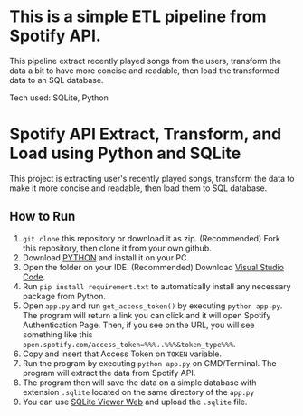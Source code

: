 # This is a simple ETL pipeline from Spotify API.
This pipeline extract recently played songs from the users, transform the data a bit to have more concise and readable, then load the transformed data to an SQL database.

Tech used: SQLite, Python

# Spotify API Extract, Transform, and Load using Python and SQLite

This project is extracting user's recently played songs, transform the data to make it more concise and readable, then load them to SQL database.

## How to Run
1. ```git clone``` this repository or download it as zip. (Recommended) Fork this repository, then clone it from your own github.
2. Download [PYTHON](https://www.python.org/downloads/windows/) and install it on your PC.
3. Open the folder on your IDE. (Recommended) Download [Visual Studio Code](https://code.visualstudio.com/).
4. Run ```pip install requirement.txt``` to automatically install any necessary package from Python.
5. Open ```app.py``` and run ```get_access_token()``` by executing ```python app.py```. The program will return a link you can click and it will open Spotify Authentication Page. Then, if you see on the URL, you will see something like this ```open.spotify.com/access_token=%%%..%%%&token_type%%%```.
6. Copy and insert that Access Token on ```TOKEN``` variable.
7. Run the program by executing ```python app.py``` on CMD/Terminal. The program will extract the data from Spotify API.
8. The program then will save the data on a simple database with extension ```.sqlite``` located on the same directory of the ```app.py```
9. You can use [SQLite Viewer Web](https://sqliteviewer.app/) and upload the ```.sqlite``` file.
